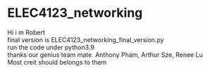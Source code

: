 # ELEC4123_networking
Hi i m Robert      
final version is ELEC4123_networking_final_version.py      
run the code under python3.9                     
thanks our genius team mate.  Anthony Pham, Arthur Sze, Renee Lu        
Most creit should belongs to them

